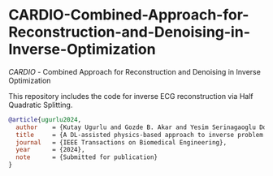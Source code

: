 # CARDIO-Combined-Approach-for-Reconstruction-and-Denoising-in-Inverse-Optimization
*CARDIO* - Combined Approach for Reconstruction and Denoising in Inverse Optimization

This repository includes the code for inverse ECG reconstruction via Half Quadratic Splitting. 

```bibtex
@article{ugurlu2024,
  author    = {Kutay Ugurlu and Gozde B. Akar and Yesim Serinagaoglu Dogrusoz},
  title     = {A DL-assisted physics-based approach to inverse problem of electrocardiography},
  journal   = {IEEE Transactions on Biomedical Engineering},
  year      = {2024},
  note      = {Submitted for publication}
}
```
